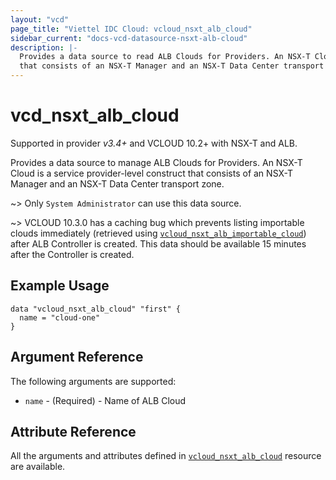 ```yaml
---
layout: "vcd"
page_title: "Viettel IDC Cloud: vcloud_nsxt_alb_cloud"
sidebar_current: "docs-vcd-datasource-nsxt-alb-cloud"
description: |-
  Provides a data source to read ALB Clouds for Providers. An NSX-T Cloud is a service provider-level construct
  that consists of an NSX-T Manager and an NSX-T Data Center transport zone.
---
```


# vcd\_nsxt\_alb\_cloud

Supported in provider *v3.4+* and VCLOUD 10.2+ with NSX-T and ALB.

Provides a data source to manage ALB Clouds for Providers. An NSX-T Cloud is a service provider-level construct that
consists of an NSX-T Manager and an NSX-T Data Center transport zone.

~> Only `System Administrator` can use this data source.

~> VCLOUD 10.3.0 has a caching bug which prevents listing importable clouds immediately (retrieved using
[`vcloud_nsxt_alb_importable_cloud`](/providers/terraform-viettelidc/vcloud/latest/docs/data-sources/nsxt_alb_importable_cloud)) after ALB
Controller is created. This data should be available 15 minutes after the Controller is created.

## Example Usage

```hcl
data "vcloud_nsxt_alb_cloud" "first" {
  name = "cloud-one"
}
```

## Argument Reference

The following arguments are supported:

* `name` - (Required)  - Name of ALB Cloud

## Attribute Reference

All the arguments and attributes defined in
[`vcloud_nsxt_alb_cloud`](/providers/terraform-viettelidc/vcloud/latest/docs/resources/nsxt_alb_cloud) resource are available.